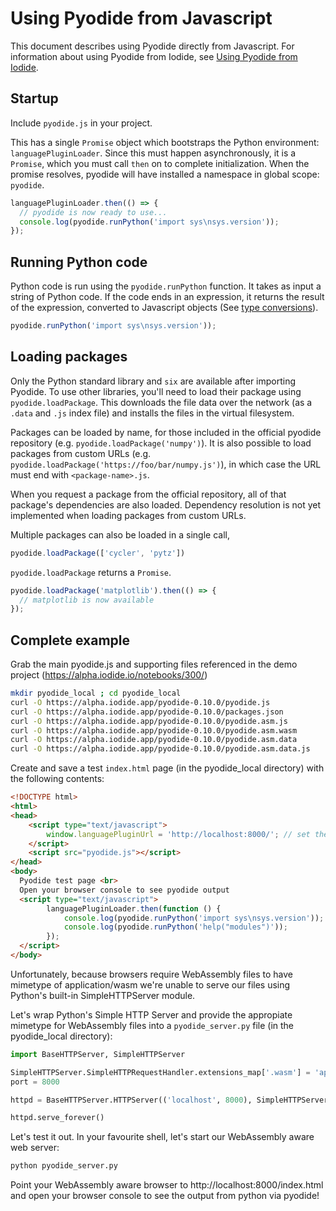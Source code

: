 # Using Pyodide from Javascript

This document describes using Pyodide directly from Javascript. For information
about using Pyodide from Iodide, see [Using Pyodide from
Iodide](using_pyodide_from_iodide.md).

## Startup

Include `pyodide.js` in your project.

This has a single `Promise` object which bootstraps the Python environment:
`languagePluginLoader`. Since this must happen asynchronously, it is a
`Promise`, which you must call `then` on to complete initialization. When the
promise resolves, pyodide will have installed a namespace in global scope:
`pyodide`.

```javascript
languagePluginLoader.then(() => {
  // pyodide is now ready to use...
  console.log(pyodide.runPython('import sys\nsys.version'));
});
```

## Running Python code

Python code is run using the `pyodide.runPython` function. It takes as input a
string of Python code. If the code ends in an expression, it returns the result
of the expression, converted to Javascript objects (See [type
conversions](type_conversions.md)).

```javascript
pyodide.runPython('import sys\nsys.version'));
```

## Loading packages

Only the Python standard library and `six` are available after importing
Pyodide. To use other libraries, you'll need to load their package using
`pyodide.loadPackage`. This downloads the file data over the network (as a
`.data` and `.js` index file) and installs the files in the virtual filesystem.

Packages can be loaded by name, for those included in the official pyodide
repository (e.g. `pyodide.loadPackage('numpy')`). It is also possible to load
packages from custom URLs (e.g.
`pyodide.loadPackage('https://foo/bar/numpy.js')`), in which case the URL must
end with `<package-name>.js`.

When you request a package from the official repository, all of that package's
dependencies are also loaded. Dependency resolution is not yet implemented
when loading packages from custom URLs.

Multiple packages can also be loaded in a single call,
```js
pyodide.loadPackage(['cycler', 'pytz'])
```

`pyodide.loadPackage` returns a `Promise`.

```javascript
pyodide.loadPackage('matplotlib').then(() => {
  // matplotlib is now available
});
```

## Complete example

Grab the main pyodide.js and supporting files referenced in the demo project (https://alpha.iodide.io/notebooks/300/)

```bash
mkdir pyodide_local ; cd pyodide_local
curl -O https://alpha.iodide.app/pyodide-0.10.0/pyodide.js
curl -O https://alpha.iodide.app/pyodide-0.10.0/packages.json
curl -O https://alpha.iodide.app/pyodide-0.10.0/pyodide.asm.js
curl -O https://alpha.iodide.app/pyodide-0.10.0/pyodide.asm.wasm
curl -O https://alpha.iodide.app/pyodide-0.10.0/pyodide.asm.data
curl -O https://alpha.iodide.app/pyodide-0.10.0/pyodide.asm.data.js
```

Create and save a test `index.html` page (in the pyodide_local directory) with the following contents:
```html
<!DOCTYPE html>
<html>
<head>
    <script type="text/javascript">
        window.languagePluginUrl = 'http://localhost:8000/'; // set the pyodide support files (packages.json, pyodide.asm.data etc) url
    </script>
    <script src="pyodide.js"></script>
</head>
<body>
  Pyodide test page <br>
  Open your browser console to see pyodide output
  <script type="text/javascript">
        languagePluginLoader.then(function () {
            console.log(pyodide.runPython('import sys\nsys.version'));
            console.log(pyodide.runPython('help("modules")'));
        });
  </script>
</body>
```

Unfortunately, because browsers require WebAssembly files to have mimetype of application/wasm we're unable to serve our files using Python's built-in SimpleHTTPServer module.

Let's wrap Python's Simple HTTP Server and provide the appropiate mimetype for WebAssembly files into a `pyodide_server.py` file (in the pyodide_local directory):
```python
import BaseHTTPServer, SimpleHTTPServer

SimpleHTTPServer.SimpleHTTPRequestHandler.extensions_map['.wasm'] = 'application/wasm'
port = 8000

httpd = BaseHTTPServer.HTTPServer(('localhost', 8000), SimpleHTTPServer.SimpleHTTPRequestHandler)

httpd.serve_forever()
```

Let's test it out.
In your favourite shell, let's start our WebAssembly aware web server:
```bash
python pyodide_server.py
```

Point your WebAssembly aware browser to http://localhost:8000/index.html and open your browser console to see the output from python via pyodide!
